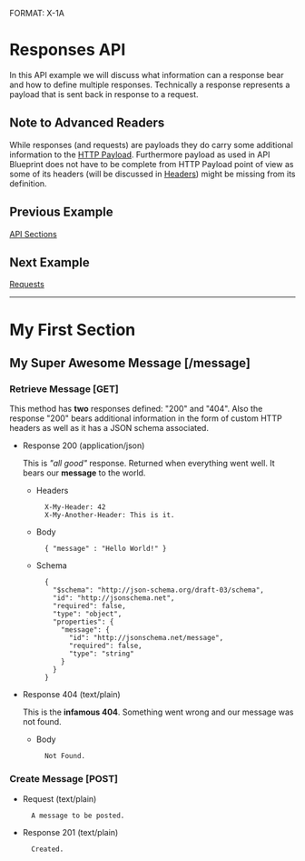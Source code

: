 FORMAT: X-1A

# Responses API
In this API example we will discuss what information can a response bear and how to define multiple responses. Technically a response represents a payload that is sent back in response to a request.

## Note to Advanced Readers
While responses (and requests) are payloads they do carry some additional information to the [HTTP Payload](http://www.w3.org/TR/di-gloss/#def-http-payload-entity). Furthermore payload as used in API Blueprint does not have to be complete from HTTP Payload point of view as some of its headers (will be discussed in [Headers](https://github.com/apiaryio/api-blueprint/blob/master/examples/7.%20Headers.md)) might be missing from its definition. 

## Previous Example
[API Sections](https://github.com/apiaryio/api-blueprint/blob/master/examples/4.%20API%20Sections.md)

## Next Example
[Requests](https://github.com/apiaryio/api-blueprint/blob/master/examples/6.%20Requests.md)

---

# My First Section

## My Super Awesome Message [/message]

### Retrieve Message [GET]
This method has **two** responses defined: "200" and "404". Also the response "200" bears additional information in the form of custom HTTP headers as well as it has a JSON schema associated.

+ Response 200 (application/json)

  This is *"all good"* response. Returned when everything went well. It bears our **message** to the world.

    + Headers

            X-My-Header: 42
            X-My-Another-Header: This is it.

    + Body

            { "message" : "Hello World!" }

    + Schema

            {
              "$schema": "http://json-schema.org/draft-03/schema",
              "id": "http://jsonschema.net",
              "required": false,
              "type": "object",
              "properties": {
                "message": {
                  "id": "http://jsonschema.net/message",
                  "required": false,
                  "type": "string"
                }
              }
            }

+ Response 404 (text/plain)

  This is the **infamous 404**. Something went wrong and our message was not found.

    + Body

            Not Found.
        
### Create Message [POST]

+ Request (text/plain)

        A message to be posted.
        
+ Response 201 (text/plain)

        Created.
